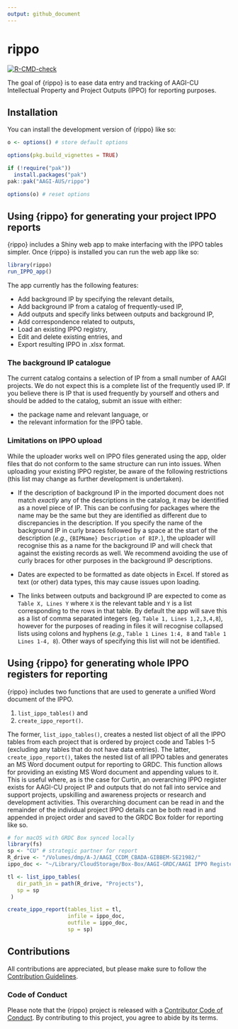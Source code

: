 ```yaml
---
output: github_document
---
```


<!-- README.md is generated from README.Rmd. Please edit that file -->



# rippo

<!-- badges: start -->
[![R-CMD-check](https://github.com/AAGI-AUS/rippo/actions/workflows/R-CMD-check.yaml/badge.svg)](https://github.com/AAGI-AUS/rippo/actions/workflows/R-CMD-check.yaml)
<!-- badges: end -->

The goal of {rippo} is to ease data entry and tracking of AAGI-CU Intellectual Property and Project Outputs (IPPO) for reporting purposes.

## Installation

You can install the development version of {rippo} like so:

```r
o <- options() # store default options

options(pkg.build_vignettes = TRUE)

if (!require("pak"))
  install.packages("pak")
pak::pak("AAGI-AUS/rippo")

options(o) # reset options
```

## Using {rippo} for generating your project IPPO reports

{rippo} includes a Shiny web app to make interfacing with the IPPO tables simpler.
Once {rippo} is installed you can run the web app like so:

```r
library(rippo)
run_IPPO_app()
```

The app currently has the following features:
- Add background IP by specifying the relevant details,
- Add background IP from a catalog of frequently-used IP,
- Add outputs and specify links between outputs and background IP,
- Add correspondence related to outputs,
- Load an existing IPPO registry,
- Edit and delete existing entries, and
- Export resulting IPPO in .xlsx format.

### The background IP catalogue

The current catalog contains a selection of IP from a small number of AAGI projects.
We do not expect this is a complete list of the frequently used IP.
If you believe there is IP that is used frequently by yourself and others and should be added to the catalog, submit an issue with either:
- the package name and relevant language, or
- the relevant information for the IPPO table.

### Limitations on IPPO upload

While the uploader works well on IPPO files generated using the app, older files that do not conform to the same structure can run into issues.
When uploading your existing IPPO register, be aware of the following restrictions (this list may change as further development is undertaken).


- If the description of background IP in the imported document does not match *exactly* any of the descriptions in the catalog, it may be identified as a novel piece of IP.
This can be confusing for packages where the name may be the same but they are identified as different due to discrepancies in the description.
If you specify the name of the background IP in curly braces followed by a space at the start of the description (_e.g._, `{BIPName} Description of BIP.`), the uploader will recognise this as a name for the background IP and will check that against the existing records as well.
We recommend avoiding the use of curly braces for other purposes in the background IP descriptions.

- Dates are expected to be formatted as date objects in Excel.
If stored as text (or other) data types, this may cause issues upon loading.

- The links between outputs and background IP are expected to come as `Table X, Lines Y` where `X` is the relevant table and `Y` is a list corresponding to the rows in that table.
By default the app will save this as a list of comma separated integers (eg. `Table 1, Lines 1,2,3,4,8`), however for the purposes of reading in files it will recognise collapsed lists using colons and hyphens (_e.g._, `Table 1 Lines 1:4, 8` and `Table 1 Lines 1-4, 8`).
Other ways of specifying this list will not be identified.

## Using {rippo} for generating whole IPPO registers for reporting

{rippo} includes two functions that are used to generate a unified Word document of the IPPO.

1. `list_ippo_tables()` and
2. `create_ippo_report()`.

The former, `list_ippo_tables()`, creates a nested list object of all the IPPO tables from each project that is ordered by project code and Tables 1-5 (excluding any tables that do not have data entries).
The latter, `create_ippo_report()`, takes the nested list of all IPPO tables and generates an MS Word document output for reporting to GRDC.
This function allows for providing an existing MS Word document and appending values to it.
This is useful where, as is the case for Curtin, an overarching IPPO register exists for AAGI-CU project IP and outputs that do not fall into service and support projects, upskilling and awareness projects or research and development activities.
This overarching document can be read in and the remainder of the individual project IPPO details can be both read in and appended in project order and saved to the GRDC Box folder for reporting like so.

```r 
# for macOS with GRDC Box synced locally
library(fs)
sp <- "CU" # strategic partner for report
R_drive <- "/Volumes/dmp/A-J/AAGI_CCDM_CBADA-GIBBEM-SE21982/"
ippo_doc <- "~/Library/CloudStorage/Box-Box/AAGI-GRDC/AAGI IPPO Register/AAGI-CU-IPPO Register.docx"

tl <- list_ippo_tables(
   dir_path_in = path(R_drive, "Projects"),
   sp = sp
 )

create_ippo_report(tables_list = tl,
                   infile = ippo_doc,
                   outfile = ippo_doc,
                   sp = sp)
```

## Contributions 

All contributions are appreciated, but please make sure to follow the [Contribution Guidelines](.github/CONTRIBUTING.md).

### Code of Conduct

Please note that the {rippo} project is released with a [Contributor Code of Conduct](https://AAGI-AUS.github.io/rippo/CODE_OF_CONDUCT.md).
By contributing to this project, you agree to abide by its terms.
